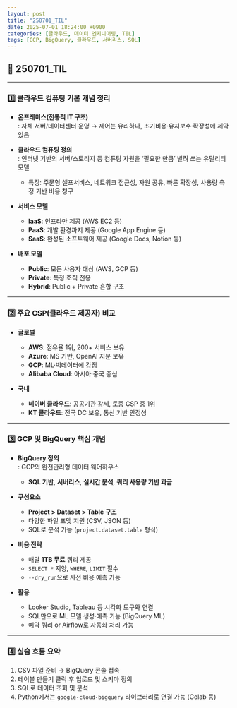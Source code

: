 ```yaml
---
layout: post
title: "250701_TIL"
date: 2025-07-01 18:24:00 +0900
categories: [클라우드, 데이터 엔지니어링, TIL]
tags: [GCP, BigQuery, 클라우드, 서버리스, SQL]
---
```


<style>
  .initial-content, .search-content {
      padding-left: 40px;
      padding-right: 40px;
  }
</style>

<h2>📘 250701_TIL</h2>    

---

<h3>1️⃣ 클라우드 컴퓨팅 기본 개념 정리</h3>

- **온프레미스(전통적 IT 구조)**  
  : 자체 서버/데이터센터 운영 → 제어는 유리하나, 초기비용·유지보수·확장성에 제약 있음  

- **클라우드 컴퓨팅 정의**  
  : 인터넷 기반의 서버/스토리지 등 컴퓨팅 자원을 ‘필요한 만큼’ 빌려 쓰는 유틸리티 모델  
  - 특징: 주문형 셀프서비스, 네트워크 접근성, 자원 공유, 빠른 확장성, 사용량 측정 기반 비용 청구

- **서비스 모델**  
  - **IaaS**: 인프라만 제공 (AWS EC2 등)  
  - **PaaS**: 개발 환경까지 제공 (Google App Engine 등)  
  - **SaaS**: 완성된 소프트웨어 제공 (Google Docs, Notion 등)

- **배포 모델**  
  - **Public**: 모든 사용자 대상 (AWS, GCP 등)  
  - **Private**: 특정 조직 전용  
  - **Hybrid**: Public + Private 혼합 구조

---

<h3>2️⃣ 주요 CSP(클라우드 제공자) 비교</h3>

- **글로벌**
  - **AWS**: 점유율 1위, 200+ 서비스 보유
  - **Azure**: MS 기반, OpenAI 지분 보유
  - **GCP**: ML·빅데이터에 강점
  - **Alibaba Cloud**: 아시아·중국 중심

- **국내**
  - **네이버 클라우드**: 공공기관 강세, 토종 CSP 중 1위
  - **KT 클라우드**: 전국 DC 보유, 통신 기반 안정성

---

<h3>3️⃣ GCP 및 BigQuery 핵심 개념</h3>

- **BigQuery 정의**  
  : GCP의 완전관리형 데이터 웨어하우스  
  - **SQL 기반**, **서버리스**, **실시간 분석**, **쿼리 사용량 기반 과금**

- **구성요소**
  - **Project > Dataset > Table 구조**  
  - 다양한 파일 포맷 지원 (CSV, JSON 등)  
  - SQL로 분석 가능 (`project.dataset.table` 형식)

- **비용 전략**  
  - 매달 **1TB 무료** 쿼리 제공  
  - `SELECT *` 지양, `WHERE`, `LIMIT` 필수  
  - `--dry_run`으로 사전 비용 예측 가능

- **활용**
  - Looker Studio, Tableau 등 시각화 도구와 연결  
  - SQL만으로 ML 모델 생성·예측 가능 (BigQuery ML)  
  - 예약 쿼리 or Airflow로 자동화 처리 가능

---

<h3>4️⃣ 실습 흐름 요약</h3>

1. CSV 파일 준비 → BigQuery 콘솔 접속  
2. 테이블 만들기 클릭 후 업로드 및 스키마 정의  
3. SQL로 데이터 조회 및 분석  
4. Python에서는 `google-cloud-bigquery` 라이브러리로 연결 가능 (Colab 등)